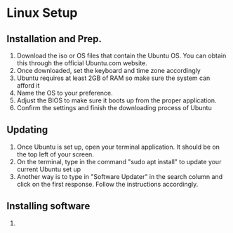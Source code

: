 # Linux Setup 

## Installation and Prep.

1) Download the iso or OS files that contain the Ubuntu OS. You can obtain this through the official Ubuntu.com website.
2) Once downloaded, set the keyboard and time zone accordingly
3) Ubuntu requires at least 2GB of RAM so make sure the system can afford it
4) Name the OS to your preference. 
5) Adjust the BIOS to make sure it boots up from the proper application.
6) Confirm the settings and finish the downloading process of Ubuntu 

## Updating 

1) Once Ubuntu is set up, open your terminal application. It should be on the top left of your screen.
2) On the terminal, type in the command "sudo apt install" to update your current Ubuntu set up 
3) Another way is to type in "Software Updater" in the search column and click on the first response. Follow the instructions accordingly. 
   
## Installing software 
1) 